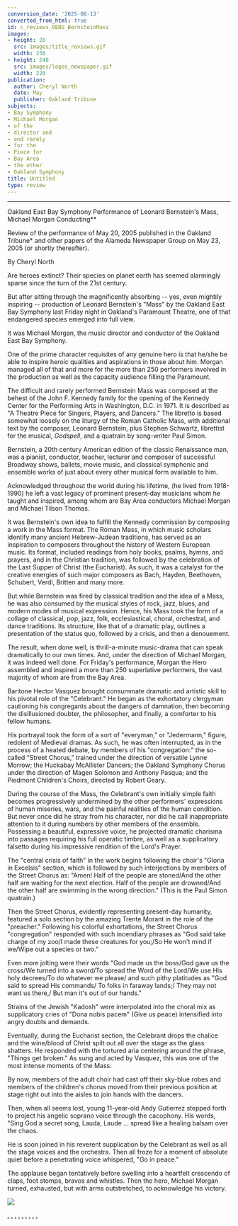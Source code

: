 ```yaml
---
conversion_date: '2025-08-13'
converted_from_html: true
id: c_reviews_OEBS_BernsteinMass
images:
- height: 28
  src: images/title_reviews.gif
  width: 250
- height: 248
  src: images/logos_newspaper.gif
  width: 220
publication:
  author: Cheryl North
  date: May
  publisher: Oakland Tribune
subjects:
- Bay Symphony
- Michael Morgan
- of the
- director and
- and rarely
- for the
- Piece for
- Bay Area
- the other
- Oakland Symphony
title: Untitled
type: review
---
```


***

Oakland East Bay Symphony Performance of Leonard Bernstein's Mass, Michael Morgan Conducting**

Review of the performance of May 20, 2005 published in the Oakland Tribune* and other papers of the Alameda Newspaper Group on May 23, 2005 (or shortly thereafter).

By Cheryl North

Are heroes extinct? Their species on planet earth has seemed alarmingly sparse since the turn of the 21st century.

But after sitting through the magnificently absorbing -- yes, even mightily inspiring -- production of Leonard Bernstein's "Mass" by the Oakland East Bay Symphony last Friday night in Oakland's Paramount Theatre, one of that endangered species emerged into full view.

It was Michael Morgan, the music director and conductor of the Oakland East Bay Symphony.

One of the prime character requisites of any genuine hero is that he/she be able to inspire heroic qualities and aspirations in those about him. Morgan managed all of that and more for the more than 250 performers involved in the production as well as the capacity audience filling the Paramount.

The difficult and rarely performed Bernstein Mass was composed at the behest of the John F. Kennedy family for the opening of the Kennedy Center for the Performing Arts in Washington, D.C. in 1971. It is described as "A Theatre Piece for Singers, Players, and Dancers." The libretto is based somewhat loosely on the liturgy of the Roman Catholic Mass, with additional text by the composer, Leonard Bernstein, plus Stephen Schwartz, librettist for the musical, *Godspell*, and a quatrain by song-writer Paul Simon.

Bernstein, a 20th century American edition of the classic Renaissance man, was a pianist, conductor, teacher, lecturer and composer of successful Broadway shows, ballets, movie music, and classical symphonic and ensemble works of just about every other musical form available to him.

Acknowledged throughout the world during his lifetime, (he lived from 1918-1990) he left a vast legacy of prominent present-day musicians whom he taught and inspired, among whom are Bay Area conductors Michael Morgan and Michael Tilson Thomas.

It was Bernstein's own idea to fulfill the Kennedy commission by composing a work in the Mass format. The Roman Mass, in which music scholars identify many ancient Hebrew-Judean traditions, has served as an inspiration to composers throughout the history of Western European music. Its format, included readings from holy books, psalms, hymns, and prayers, and in the Christian tradition, was followed by the celebration of the Last Supper of Christ (the Eucharist). As such, it was a catalyst for the creative energies of such major composers as Bach, Hayden, Beethoven, Schubert, Verdi, Britten and many more.

But while Bernstein was fired by classical tradition and the idea of a Mass, he was also consumed by the musical styles of rock, jazz, blues, and modern modes of musical expression. Hence, his Mass took the form of a collage of classical, pop, jazz, folk, ecclesiastical, choral, orchestral, and dance traditions. Its structure, like that of a dramatic play, outlines a presentation of the status quo, followed by a crisis, and then a denouement.

The result, when done well, is thrill-a-minute music-drama that can speak dramatically to our own times. And, under the direction of Michael Morgan, it was indeed well done. For Friday's performance, Morgan the Hero assembled and inspired a more than 250 superlative performers, the vast majority of whom are from the Bay Area.

Baritone Hector Vasquez brought consummate dramatic and artistic skill to his pivotal role of the "Celebrant." He began as the exhortatory clergyman cautioning his congregants about the dangers of damnation, then becoming the disillusioned doubter, the philosopher, and finally, a comforter to his fellow humans.

His portrayal took the form of a sort of "everyman," or "Jedermann," figure, redolent of Medieval dramas. As such, he was often interrupted, as in the process of a heated debate, by members of his "congregation:" the so-called "Street Chorus," trained under the direction of versatile Lynne Morrow; the Huckabay McAllister Dancers; the Oakland Symphony Chorus under the direction of Magen Solomon and Anthony Pasqua; and the Piedmont Children's Choirs, directed by Robert Geary.

During the course of the Mass, the Celebrant's own initially simple faith becomes progressively undermined by the other performers' expressions of human miseries, wars, and the painful realities of the human condition. But never once did he stray from his character, nor did he call inappropriate attention to it during numbers by other members of the ensemble. Possessing a beautiful, expressive voice, he projected dramatic charisma into passages requiring his full operatic timbre, as well as a supplicatory falsetto during his impressive rendition of the Lord's Prayer.

The "central crisis of faith" in the work begins following the choir's "Gloria in Excelsis" section, which is followed by such interjections by members of the Street Chorus as: "Amen! Half of the people are stoned/And the other half are waiting for the next election. Half of the people are drowned/And the other half are swimming in the wrong direction." (This is the Paul Simon quatrain.)

Then the Street Chorus, evidently representing present-day humanity, featured a solo section by the amazing Trente Morant in the role of the "preacher." Following his colorful exhortations, the Street Chorus "congregation" responded with such incendiary phrases as "God said take charge of my zoo/I made these creatures for you;/So He won't mind if we/Wipe out a species or two."

Even more jolting were their words "God made us the boss/God gave us the cross/We turned into a sword/To spread the Word of the Lord/We use His holy decrees/To do whatever we please/ and such pithy platitudes as "God said to spread His commands/ To folks in faraway lands;/ They may not want us there,/ But man it's out of our hands."

Strains of the Jewish "Kadosh" were interpolated into the choral mix as supplicatory cries of "Dona nobis pacem" (Give us peace) intensified into angry doubts and demands.

Eventually, during the Eucharist section, the Celebrant drops the chalice and the wine/blood of Christ spilt out all over the stage as the glass shatters. He responded with the tortured aria centering around the phrase, "Things get broken." As sung and acted by Vasquez, this was one of the most intense moments of the Mass.

By now, members of the adult choir had cast off their sky-blue robes and members of the children's chorus moved from their previous position at stage right out into the aisles to join hands with the dancers.

Then, when all seems lost, young 11-year-old Andy Gutierrez stepped forth to project his angelic soprano voice through the cacophony. His words, "Sing God a secret song, Lauda, Laude ... spread like a healing balsam over the chaos.

He is soon joined in his reverent supplication by the Celebrant as well as all the stage voices and the orchestra. Then all froze for a moment of absolute quiet before a penetrating voice whispered, "Go in peace."

The applause began tentatively before swelling into a heartfelt crescendo of claps, foot stomps, bravos and whistles. Then the hero, Michael Morgan turned, exhausted, but with arms outstretched, to acknowledge his victory.

![](images/logos_newspaper.gif)

[.](http://www.dunningmarketing.com)
[.](http://www.witnessamerica.com)
[.](http://www.witnessamerica.com/camcorders)
[.](http://www.ksql.com)
[.](http://www.ascendaviation.com)
[.](http://www.echovalleysupply.com)
[.](http://www.northworks.net)
[.](http://www.attainia.com)
[.](http://www.briandunning.com)
